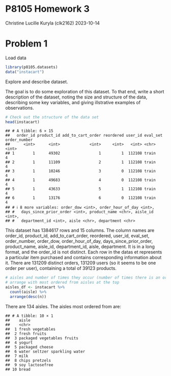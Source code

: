 P8105 Homework 3
================
Christine Lucille Kuryla (clk2162)
2023-10-14

# Problem 1

Load data

``` r
library(p8105.datasets)
data("instacart")
```

Explore and describe dataset.

The goal is to do some exploration of this dataset. To that end, write a
short description of the dataset, noting the size and structure of the
data, describing some key variables, and giving illstrative examples of
observations.

``` r
# Check out the structure of the data set 
head(instacart)
```

    ## # A tibble: 6 × 15
    ##   order_id product_id add_to_cart_order reordered user_id eval_set order_number
    ##      <int>      <int>             <int>     <int>   <int> <chr>           <int>
    ## 1        1      49302                 1         1  112108 train               4
    ## 2        1      11109                 2         1  112108 train               4
    ## 3        1      10246                 3         0  112108 train               4
    ## 4        1      49683                 4         0  112108 train               4
    ## 5        1      43633                 5         1  112108 train               4
    ## 6        1      13176                 6         0  112108 train               4
    ## # ℹ 8 more variables: order_dow <int>, order_hour_of_day <int>,
    ## #   days_since_prior_order <int>, product_name <chr>, aisle_id <int>,
    ## #   department_id <int>, aisle <chr>, department <chr>

This dataset has 1384617 rows and 15 columns. The column names are
order_id, product_id, add_to_cart_order, reordered, user_id, eval_set,
order_number, order_dow, order_hour_of_day, days_since_prior_order,
product_name, aisle_id, department_id, aisle, department. It is in a
long format, and the order_id is not distinct. Each row in the datas et
represents a particular item purchased and contains corresponding
information about it. There are 131209 distinct orders, 131209 users (so
it seems to be one order per user), containing a total of 39123
products.

``` r
# aisles and number of times they occur (number of times there is an order from the aisle)
# arrange with most ordered from aisles at the top
aisles_df <- instacart %>%
  count(aisle) %>% 
  arrange(desc(n))
```

There are 134 aisles. The aisles most ordered from are:

    ## # A tibble: 10 × 1
    ##    aisle                        
    ##    <chr>                        
    ##  1 fresh vegetables             
    ##  2 fresh fruits                 
    ##  3 packaged vegetables fruits   
    ##  4 yogurt                       
    ##  5 packaged cheese              
    ##  6 water seltzer sparkling water
    ##  7 milk                         
    ##  8 chips pretzels               
    ##  9 soy lactosefree              
    ## 10 bread
